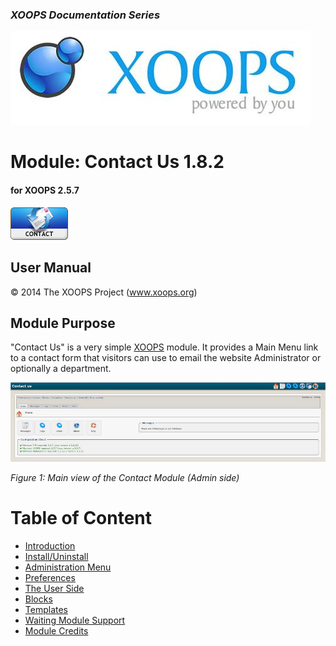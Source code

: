### _XOOPS Documentation Series_
![logoXoops.jpg](../assets/logoXoops.jpg)

# Module: Contact Us  1.8.2
#### for XOOPS 2.5.7


![logoModule.png](../assets/logoModule.png)




## User Manual





&copy; 2014 The XOOPS Project (www.xoops.org)


## Module Purpose


"Contact Us" is a very simple [XOOPS](http://www.xoops.org) module. It provides a Main Menu link to a contact form that visitors can use to email the website Administrator or optionally a department.


![image004.png](../assets/image004.jpg)

*Figure 1: Main view of the Contact Module (Admin side)*

# Table of Content

* [Introduction](README.md)
* [Install/Uninstall](1install.md)
* [Administration Menu](2administration.md)
* [Preferences](3preferences.md)
* [The User Side](5userside.md)
* [Blocks](6blocks.md)
* [Templates](7templates.md)
* [Waiting Module Support](8waiting.md)
* [Module Credits](9credits.md)
